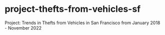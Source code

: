 # project-thefts-from-vehicles-sf
Project: Trends in Thefts from Vehicles in San Francisco from January 2018 - November 2022
